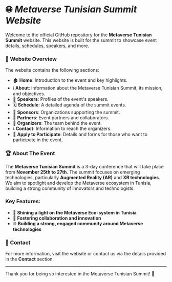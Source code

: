 # 🌐 _Metaverse Tunisian Summit Website_

Welcome to the official GitHub repository for the **Metaverse Tunisian Summit** website. This website is built for the summit to showcase event details, schedules, speakers, and more.

### 📝 Website Overview
The website contains the following sections:
- 🏠 **Home**: Introduction to the event and key highlights.
- ℹ️ **About**: Information about the Metaverse Tunisian Summit, its mission, and objectives.
- 🎤 **Speakers**: Profiles of the event's speakers.
- 🗓️ **Schedule**: A detailed agenda of the summit events.
- 💼 **Sponsors**: Organizations supporting the summit.
- 🤝 **Partners**: Event partners and collaborators.
- 👥 **Organizers**: The team behind the event.
- 📞 **Contact**: Information to reach the organizers.
- 📝 **Apply to Participate**: Details and forms for those who want to participate in the event.

### 🏆 About The Event
The **Metaverse Tunisian Summit** is a 3-day conference that will take place from **November 25th to 27th**. The summit focuses on emerging technologies, particularly **Augmented Reality (AR)** and **XR technologies**. We aim to spotlight and develop the Metaverse ecosystem in Tunisia, building a strong community of innovators and technologists.

### Key Features:
- 🌟 **Shining a light on the Metaverse Eco-system in Tunisia**
- 🤝 **Fostering collaboration and innovation**
- 🌐 **Building a strong, engaged community around Metaverse technologies**

### 📧 Contact
For more information, visit the website or contact us via the details provided in the **Contact** section.

---

Thank you for being so interested in the Metaverse Tunisian Summit! 🎉
